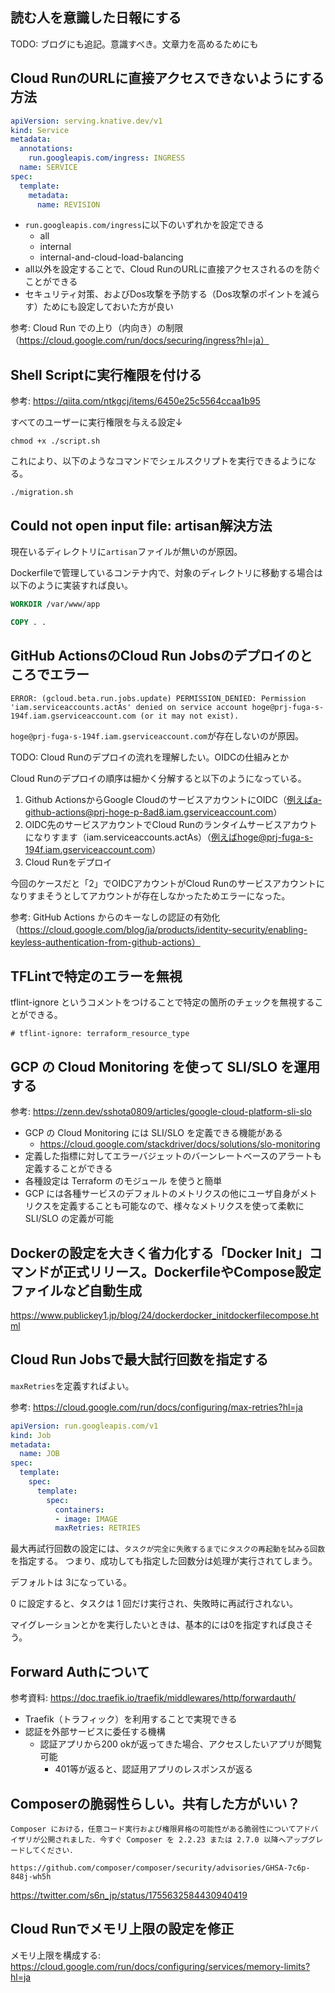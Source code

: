 ## 読む人を意識した日報にする

TODO: ブログにも追記。意識すべき。文章力を高めるためにも

## Cloud RunのURLに直接アクセスできないようにする方法

```yml
apiVersion: serving.knative.dev/v1
kind: Service
metadata:
  annotations:
    run.googleapis.com/ingress: INGRESS
  name: SERVICE
spec:
  template:
    metadata:
      name: REVISION
```

- `run.googleapis.com/ingress`に以下のいずれかを設定できる
  - all
  - internal
  - internal-and-cloud-load-balancing
- all以外を設定することで、Cloud RunのURLに直接アクセスされるのを防ぐことができる
- セキュリティ対策、およびDos攻撃を予防する（Dos攻撃のポイントを減らす）ためにも設定しておいた方が良い

参考: Cloud Run での上り（内向き）の制限（https://cloud.google.com/run/docs/securing/ingress?hl=ja）

## Shell Scriptに実行権限を付ける

参考: https://qiita.com/ntkgcj/items/6450e25c5564ccaa1b95

すべてのユーザーに実行権限を与える設定↓

```
chmod +x ./script.sh
```

これにより、以下のようなコマンドでシェルスクリプトを実行できるようになる。

```shell
./migration.sh
```

## Could not open input file: artisan解決方法

現在いるディレクトリに`artisan`ファイルが無いのが原因。

Dockerfileで管理しているコンテナ内で、対象のディレクトリに移動する場合は以下のように実装すれば良い。

```dockerfile
WORKDIR /var/www/app

COPY . .
```

## GitHub ActionsのCloud Run Jobsのデプロイのところでエラー

```
ERROR: (gcloud.beta.run.jobs.update) PERMISSION_DENIED: Permission 'iam.serviceaccounts.actAs' denied on service account hoge@prj-fuga-s-194f.iam.gserviceaccount.com (or it may not exist).
```

`hoge@prj-fuga-s-194f.iam.gserviceaccount.com`が存在しないのが原因。

TODO: Cloud Runのデプロイの流れを理解したい。OIDCの仕組みとか

Cloud Runのデプロイの順序は細かく分解すると以下のようになっている。

1. Github ActionsからGoogle CloudのサービスアカウントにOIDC（例えばa-github-actions@prj-hoge-p-8ad8.iam.gserviceaccount.com）
2. OIDC先のサービスアカウントでCloud Runのランタイムサービスアカウトになりすます（iam.serviceaccounts.actAs）（例えばhoge@prj-fuga-s-194f.iam.gserviceaccount.com）
3. Cloud Runをデプロイ

今回のケースだと「2」でOIDCアカウントがCloud Runのサービスアカウントになりすまそうとしてアカウントが存在しなかったためエラーになった。

参考: GitHub Actions からのキーなしの認証の有効化（https://cloud.google.com/blog/ja/products/identity-security/enabling-keyless-authentication-from-github-actions）

## TFLintで特定のエラーを無視

tflint-ignore というコメントをつけることで特定の箇所のチェックを無視することができる。

```
# tflint-ignore: terraform_resource_type
```

## GCP の Cloud Monitoring を使って SLI/SLO を運用する

参考: https://zenn.dev/sshota0809/articles/google-cloud-platform-sli-slo

- GCP の Cloud Monitoring には SLI/SLO を定義できる機能がある
  - https://cloud.google.com/stackdriver/docs/solutions/slo-monitoring
- 定義した指標に対してエラーバジェットのバーンレートベースのアラートも定義することができる
- 各種設定は Terraform のモジュール を使うと簡単
- GCP には各種サービスのデフォルトのメトリクスの他にユーザ自身がメトリクスを定義することも可能なので、様々なメトリクスを使って柔軟に SLI/SLO の定義が可能

## Dockerの設定を大きく省力化する「Docker Init」コマンドが正式リリース。DockerfileやCompose設定ファイルなど自動生成

https://www.publickey1.jp/blog/24/dockerdocker_initdockerfilecompose.html

## Cloud Run Jobsで最大試行回数を指定する

`maxRetries`を定義すればよい。

参考: https://cloud.google.com/run/docs/configuring/max-retries?hl=ja

```yml
apiVersion: run.googleapis.com/v1
kind: Job
metadata:
  name: JOB
spec:
  template:
    spec:
      template:
        spec:
          containers:
          - image: IMAGE
          maxRetries: RETRIES
```

最大再試行回数の設定には、`タスクが完全に失敗するまでにタスクの再起動を試みる回数`を指定する。
つまり、成功しても指定した回数分は処理が実行されてしまう。

デフォルトは 3になっている。

0 に設定すると、タスクは 1 回だけ実行され、失敗時に再試行されない。

マイグレーションとかを実行したいときは、基本的には0を指定すれば良さそう。

## Forward Authについて

参考資料: https://doc.traefik.io/traefik/middlewares/http/forwardauth/

- Traefik（トラフィック）を利用することで実現できる
- 認証を外部サービスに委任する機構
  - 認証アプリから200 okが返ってきた場合、アクセスしたいアプリが閲覧可能
    - 401等が返ると、認証用アプリのレスポンスが返る

## Composerの脆弱性らしい。共有した方がいい？

```
Composer における，任意コード実行および権限昇格の可能性がある脆弱性についてアドバイザリが公開されました．今すぐ Composer を 2.2.23 または 2.7.0 以降へアップグレードしてください．

https://github.com/composer/composer/security/advisories/GHSA-7c6p-848j-wh5h
```

https://twitter.com/s6n_jp/status/1755632584430940419

## Cloud Runでメモリ上限の設定を修正

メモリ上限を構成する: https://cloud.google.com/run/docs/configuring/services/memory-limits?hl=ja
